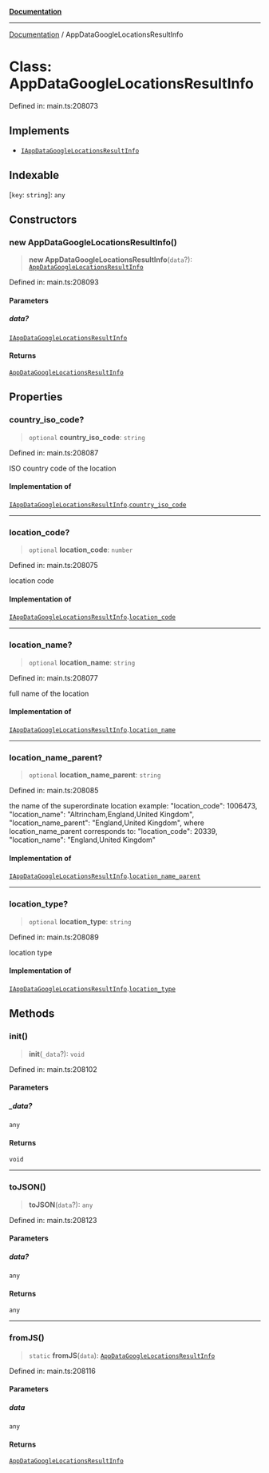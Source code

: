 [**Documentation**](../README.md)

***

[Documentation](../README.md) / AppDataGoogleLocationsResultInfo

# Class: AppDataGoogleLocationsResultInfo

Defined in: main.ts:208073

## Implements

- [`IAppDataGoogleLocationsResultInfo`](../interfaces/IAppDataGoogleLocationsResultInfo.md)

## Indexable

\[`key`: `string`\]: `any`

## Constructors

### new AppDataGoogleLocationsResultInfo()

> **new AppDataGoogleLocationsResultInfo**(`data`?): [`AppDataGoogleLocationsResultInfo`](AppDataGoogleLocationsResultInfo.md)

Defined in: main.ts:208093

#### Parameters

##### data?

[`IAppDataGoogleLocationsResultInfo`](../interfaces/IAppDataGoogleLocationsResultInfo.md)

#### Returns

[`AppDataGoogleLocationsResultInfo`](AppDataGoogleLocationsResultInfo.md)

## Properties

### country\_iso\_code?

> `optional` **country\_iso\_code**: `string`

Defined in: main.ts:208087

ISO country code of the location

#### Implementation of

[`IAppDataGoogleLocationsResultInfo`](../interfaces/IAppDataGoogleLocationsResultInfo.md).[`country_iso_code`](../interfaces/IAppDataGoogleLocationsResultInfo.md#country_iso_code)

***

### location\_code?

> `optional` **location\_code**: `number`

Defined in: main.ts:208075

location code

#### Implementation of

[`IAppDataGoogleLocationsResultInfo`](../interfaces/IAppDataGoogleLocationsResultInfo.md).[`location_code`](../interfaces/IAppDataGoogleLocationsResultInfo.md#location_code)

***

### location\_name?

> `optional` **location\_name**: `string`

Defined in: main.ts:208077

full name of the location

#### Implementation of

[`IAppDataGoogleLocationsResultInfo`](../interfaces/IAppDataGoogleLocationsResultInfo.md).[`location_name`](../interfaces/IAppDataGoogleLocationsResultInfo.md#location_name)

***

### location\_name\_parent?

> `optional` **location\_name\_parent**: `string`

Defined in: main.ts:208085

the name of the superordinate location
example:
"location_code": 1006473,
"location_name": "Altrincham,England,United Kingdom",
"location_name_parent": "England,United Kingdom", where location_name_parent corresponds to:
"location_code": 20339,
"location_name": "England,United Kingdom"

#### Implementation of

[`IAppDataGoogleLocationsResultInfo`](../interfaces/IAppDataGoogleLocationsResultInfo.md).[`location_name_parent`](../interfaces/IAppDataGoogleLocationsResultInfo.md#location_name_parent)

***

### location\_type?

> `optional` **location\_type**: `string`

Defined in: main.ts:208089

location type

#### Implementation of

[`IAppDataGoogleLocationsResultInfo`](../interfaces/IAppDataGoogleLocationsResultInfo.md).[`location_type`](../interfaces/IAppDataGoogleLocationsResultInfo.md#location_type)

## Methods

### init()

> **init**(`_data`?): `void`

Defined in: main.ts:208102

#### Parameters

##### \_data?

`any`

#### Returns

`void`

***

### toJSON()

> **toJSON**(`data`?): `any`

Defined in: main.ts:208123

#### Parameters

##### data?

`any`

#### Returns

`any`

***

### fromJS()

> `static` **fromJS**(`data`): [`AppDataGoogleLocationsResultInfo`](AppDataGoogleLocationsResultInfo.md)

Defined in: main.ts:208116

#### Parameters

##### data

`any`

#### Returns

[`AppDataGoogleLocationsResultInfo`](AppDataGoogleLocationsResultInfo.md)
